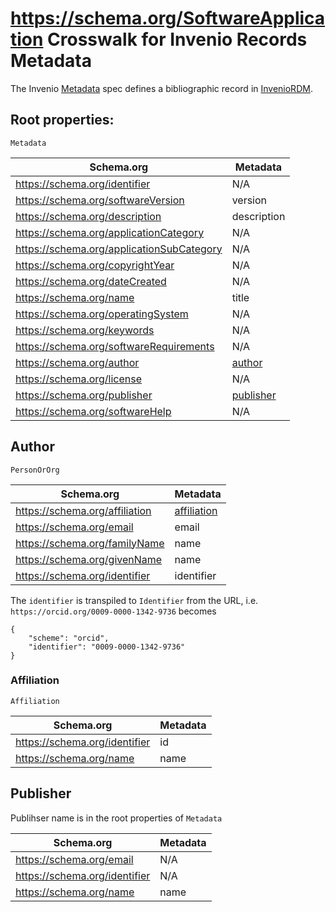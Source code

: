 # https://schema.org/SoftwareApplication Crosswalk for Invenio Records Metadata

The Invenio [Metadata](https://inveniordm.docs.cern.ch/reference/metadata/#metadata) spec defines a bibliographic record in [InvenioRDM](https://inveniordm.docs.cern.ch/).

## Root properties:

```
Metadata
```

| Schema.org                                | Metadata                |
|-------------------------------------------|-------------------------|
| https://schema.org/identifier             | N/A                     |
| https://schema.org/softwareVersion        | version                 |
| https://schema.org/description            | description             |
| https://schema.org/applicationCategory    | N/A                     |
| https://schema.org/applicationSubCategory | N/A                     |
| https://schema.org/copyrightYear          | N/A                     |
| https://schema.org/dateCreated            | N/A                     |
| https://schema.org/name                   | title                   |
| https://schema.org/operatingSystem        | N/A                     |
| https://schema.org/keywords               | N/A                     |
| https://schema.org/softwareRequirements   | N/A                     |
| https://schema.org/author                 | [author](#author)       |
| https://schema.org/license                | N/A                     |
| https://schema.org/publisher              | [publisher](#publisher) |
| https://schema.org/softwareHelp           | N/A                     |

## <a id="author"></a> Author

```
PersonOrOrg
```


| Schema.org                     | Metadata                    |
|--------------------------------|-----------------------------|
| https://schema.org/affiliation | [affiliation](#affiliation) |
| https://schema.org/email       | email                       |
| https://schema.org/familyName  | name                        |
| https://schema.org/givenName   | name                        |
| https://schema.org/identifier  | identifier                  |


The `identifier` is transpiled to `Identifier` from the URL, i.e. `https://orcid.org/0009-0000-1342-9736` becomes

```
{
    "scheme": "orcid",
    "identifier": "0009-0000-1342-9736"
}
```
  
### <a id="affiliation"></a> Affiliation

```
Affiliation
```

| Schema.org                    | Metadata   |
|-------------------------------|------------|
| https://schema.org/identifier | id         |
| https://schema.org/name       | name       |

## <a id="publisher"></a> Publisher

Publihser name is in the root properties of `Metadata`

| Schema.org                    | Metadata   |
|-------------------------------|------------|
| https://schema.org/email      | N/A        |
| https://schema.org/identifier | N/A        |
| https://schema.org/name       | name       |
